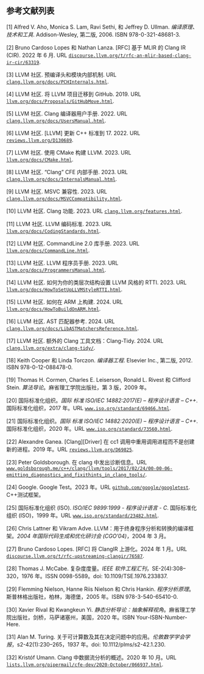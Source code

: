 ## 参考文献列表

[1] Alfred V. Aho, Monica S. Lam, Ravi Sethi, 和 Jeffrey D. Ullman. *编译原理、技术和工具*. Addison-Wesley, 第二版, 2006. ISBN 978-0-321-48681-3.

[2] Bruno Cardoso Lopes 和 Nathan Lanza. [RFC] 基于 MLIR 的 Clang IR (CIR). 2022 年 6 月. URL [`discourse.llvm.org/t/rfc-an-mlir-based-clang-ir-cir/63319`](https://discourse.llvm.org/t/rfc-an-mlir-based-clang-ir-cir/63319).

[3] LLVM 社区. 预编译头和模块内部机制. URL [`clang.llvm.org/docs/PCHInternals.html`](https://clang.llvm.org/docs/PCHInternals.html).

[4] LLVM 社区. 将 LLVM 项目迁移到 GitHub. 2019. URL [`llvm.org/docs/Proposals/GitHubMove.html`](https://llvm.org/docs/Proposals/GitHubMove.html).

[5] LLVM 社区. Clang 编译器用户手册. 2022. URL [`clang.llvm.org/docs/UsersManual.html`](https://clang.llvm.org/docs/UsersManual.html).

[6] LLVM 社区. [LLVM] 更新 C++ 标准到 17. 2022. URL [`reviews.llvm.org/D130689`](https://reviews.llvm.org/D130689).

[7] LLVM 社区. 使用 CMake 构建 LLVM. 2023. URL [`llvm.org/docs/CMake.html`](https://llvm.org/docs/CMake.html).

[8] LLVM 社区. “Clang” CFE 内部手册. 2023. URL [`clang.llvm.org/docs/InternalsManual.html`](https://clang.llvm.org/docs/InternalsManual.html).

[9] LLVM 社区. MSVC 兼容性. 2023. URL [`clang.llvm.org/docs/MSVCCompatibility.html`](https://clang.llvm.org/docs/MSVCCompatibility.html).

[10] LLVM 社区. Clang 功能. 2023. URL [`clang.llvm.org/features.html`](https://clang.llvm.org/features.html).

[11] LLVM 社区. LLVM 编码标准. 2023. URL [`llvm.org/docs/CodingStandards.html`](https://llvm.org/docs/CodingStandards.html).

[12] LLVM 社区. CommandLine 2.0 库手册. 2023. URL [`llvm.org/docs/CommandLine.html`](https://llvm.org/docs/CommandLine.html).

[13] LLVM 社区. LLVM 程序员手册. 2023. URL [`llvm.org/docs/ProgrammersManual.html`](https://llvm.org/docs/ProgrammersManual.html).

[14] LLVM 社区. 如何为你的类层次结构设置 LLVM 风格的 RTTI. 2023. URL [`llvm.org/docs/HowToSetUpLLVMStyleRTTI.html`](https://llvm.org/docs/HowToSetUpLLVMStyleRTTI.html).

[15] LLVM 社区. 如何在 ARM 上构建. 2024. URL [`llvm.org/docs/HowToBuildOnARM.html`](https://llvm.org/docs/HowToBuildOnARM.html).

[16] LLVM 社区. AST 匹配器参考. 2024. URL [`clang.llvm.org/docs/LibASTMatchersReference.html`](https://clang.llvm.org/docs/LibASTMatchersReference.html).

[17] LLVM 社区. 额外的 Clang 工具文档：Clang-Tidy. 2024. URL [`clang.llvm.org/extra/clang-tidy/`](https://clang.llvm.org/extra/clang-tidy/).

[18] Keith Cooper 和 Linda Torczon. *编译器工程*. Elsevier Inc., 第二版, 2012. ISBN 978-0-12-088478-0.

[19] Thomas H. Cormen, Charles E. Leiserson, Ronald L. Rivest 和 Clifford Stein. *算法导论*。麻省理工学院出版社，第 3 版，2009 年。

[20] 国际标准化组织。*国际* *标准 ISO/IEC 14882:2017(E) – 程序设计语言 –* *C++*. 国际标准化组织，2017 年。URL [`www.iso.org/standard/69466.html`](https://www.iso.org/standard/69466.html).

[21] 国际标准化组织。*国际* *标准 ISO/IEC 14882:2020(E) – 程序设计语言 –* *C++*. 国际标准化组织，2020 年。URL [`www.iso.org/standard/73560.html`](https://www.iso.org/standard/73560.html).

[22] Alexandre Ganea. [Clang][Driver] 在 cc1 调用中重用调用进程而不是创建新的进程。2019 年。URL [`reviews.llvm.org/D69825`](https://reviews.llvm.org/D69825).

[23] Peter Goldsborough. 在 clang 中发出诊断信息。URL [`www.goldsborough.me/c++/clang/llvm/tools/2017/02/24/00-00-06-emitting_diagnostics_and_fixithints_in_clang_tools/`](https://www.goldsborough.me/c++/clang/llvm/tools/2017/02/24/00-00-06-emitting_diagnostics_and_fixithints_in_clang_tools/).

[24] Google. Google Test。2023 年。URL [`github.com/google/googletest`](https://github.com/google/googletest). C++测试框架。

[25] 国际标准化组织 (ISO). *ISO/IEC 9899:1999 - 程序设计语言* *- C*. 国际标准化组织 (ISO)，1999 年。URL [`www.iso.org/standard/23482.html`](https://www.iso.org/standard/23482.html).

[26] Chris Lattner 和 Vikram Adve. LLVM：用于终身程序分析和转换的编译框架。*2004 年国际代码生成和优化研讨会* *(CGO’04)*，2004 年 3 月。

[27] Bruno Cardoso Lopes. [RFC] 将 ClangIR 上游化。2024 年 1 月。URL [`discourse.llvm.org/t/rfc-upstreaming-clangir/76587`](https://discourse.llvm.org/t/rfc-upstreaming-clangir/76587).

[28] Thomas J. McCabe. 复杂度度量。*IEEE 软件工程汇刊*，SE-2(4):308–320，1976 年。ISSN 0098-5589。doi: 10.1109/TSE.1976.233837.

[29] Flemming Nielson, Hanne Riis Nielson 和 Chris Hankin. *程序分析原理*。斯普林格出版社，柏林，海德堡，2005 年。ISBN 978-3-540-65410-0.

[30] Xavier Rival 和 Kwangkeun Yi. *静态分析导论：抽象解释视角*。麻省理工学院出版社，剑桥，马萨诸塞州，美国，2020 年。ISBN Your-ISBN-Number-Here.

[31] Alan M. Turing. 关于可计算数及其在决定问题中的应用。*伦敦数学学会学报*，s2-42(1):230–265，1937 年。doi: 10.1112/plms/s2-42.1.230.

[32] Kristóf Umann. Clang 中数据流分析的概述。2020 年 10 月。URL [`lists.llvm.org/pipermail/cfe-dev/2020-October/066937.html`](https://lists.llvm.org/pipermail/cfe-dev/2020-October/066937.html).

